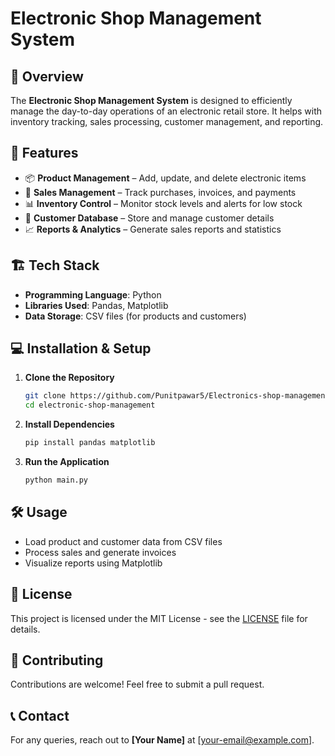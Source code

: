 # Electronic Shop Management System

## 📌 Overview
The **Electronic Shop Management System** is designed to efficiently manage the day-to-day operations of an electronic retail store. It helps with inventory tracking, sales processing, customer management, and reporting.

## 🚀 Features
- 📦 **Product Management** – Add, update, and delete electronic items
- 🛒 **Sales Management** – Track purchases, invoices, and payments
- 📊 **Inventory Control** – Monitor stock levels and alerts for low stock
- 👥 **Customer Database** – Store and manage customer details
- 📈 **Reports & Analytics** – Generate sales reports and statistics

## 🏗️ Tech Stack
- **Programming Language**: Python
- **Libraries Used**: Pandas, Matplotlib
- **Data Storage**: CSV files (for products and customers)

## 💻 Installation & Setup
1. **Clone the Repository**
   ```sh
   git clone https://github.com/Punitpawar5/Electronics-shop-management.git
   cd electronic-shop-management
   ```

2. **Install Dependencies**
   ```sh
   pip install pandas matplotlib
   ```

3. **Run the Application**
   ```sh
   python main.py
   ```

## 🛠️ Usage
- Load product and customer data from CSV files
- Process sales and generate invoices
- Visualize reports using Matplotlib

## 📝 License
This project is licensed under the MIT License - see the [LICENSE](LICENSE) file for details.

## 🤝 Contributing
Contributions are welcome! Feel free to submit a pull request.

## 📞 Contact
For any queries, reach out to **[Your Name]** at [your-email@example.com].
